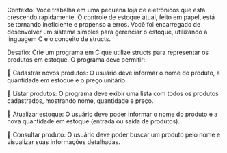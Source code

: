 Contexto:
Você trabalha em uma pequena loja de eletrônicos que está crescendo
rapidamente. O controle de estoque atual, feito em papel, está se tornando
ineficiente e propenso a erros. Você foi encarregado de desenvolver um
sistema simples para gerenciar o estoque, utilizando a linguagem C e o
conceito de structs.

Desafio:
Crie um programa em C que utilize structs para representar os produtos em
estoque. O programa deve permitir:

 Cadastrar novos produtos: O usuário deve informar o nome do
produto, a quantidade em estoque e o preço unitário.


 Listar produtos: O programa deve exibir uma lista com todos os
produtos cadastrados, mostrando nome, quantidade e preço.

 Atualizar estoque: O usuário deve poder informar o nome do produto e
a nova quantidade em estoque (entrada ou saída de produtos).

 Consultar produto: O usuário deve poder buscar um produto pelo
nome e visualizar suas informações detalhadas.
